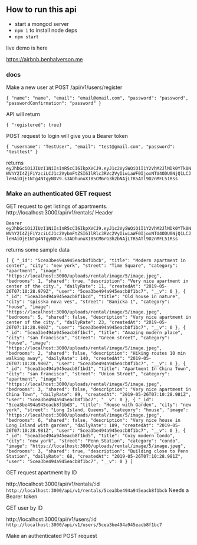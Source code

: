 ## How to run this api

- start a mongod server
- `npm i` to install node deps
- `npm start`

live demo is here



https://airbnb.benhalverson.me

### docs
Make a new user at 
POST /api/v1/users/register

`{
  "name": "name",
  "email": "email@email.com",
  "password": "password",
  "passwordConfirmation": "password"
}`


API will return

 `{ "registered": true}`

POST request to login will give you a Bearer token

`
 {
  "username": "TestUser",
  "email": "test@gmail.com",
  "password": "testtest"
  }
`

returns 
`eyJhbGciOiJIUzI1NiIsInR5cCI6IkpXVCJ9.eyJ1c2VySWQiOiI1Y2VhM2JlNDk0YTk0NWVhY2I4ZjFiYzciLCJ1c2VybmFtZSI6IlRlc3RVc2VyIiwiaWF0IjoxNTU4ODU0NjQ1LCJleHAiOjE1NTg4NTgyNDV9.s3ADhunuXI85CM6rG3h2bNAjLTR5ATl9O2nMFL51Rss`

### Make an authenticated GET request
GET request to get listings of apartments.
http://localhost:3000/api/v1/rentals/
Header 

`Bearer eyJhbGciOiJIUzI1NiIsInR5cCI6IkpXVCJ9.eyJ1c2VySWQiOiI1Y2VhM2JlNDk0YTk0NWVhY2I4ZjFiYzciLCJ1c2VybmFtZSI6IlRlc3RVc2VyIiwiaWF0IjoxNTU4ODU0NjQ1LCJleHAiOjE1NTg4NTgyNDV9.s3ADhunuXI85CM6rG3h2bNAjLTR5ATl9O2nMFL51Rss`

returns some sample data

`
[
    {
        "_id": "5cea3be494a945eacb8f1bcb",
        "title": "Modern apartment in center",
        "city": "new york",
        "street": "Time Square",
        "category": "apartment",
        "image": "https://localhost:3000/uploads/rental/image/5/image.jpeg",
        "bedrooms": 1,
        "shared": true,
        "description": "Very nice apartment in center of the city.",
        "dailyRate": 11,
        "createdAt": "2019-05-26T07:10:28.979Z",
        "user": "5cea3be494a945eacb8f1bc7",
        "__v": 0
    },
    {
        "_id": "5cea3be494a945eacb8f1bcd",
        "title": "Old house in nature",
        "city": "spisska nova ves",
        "street": "Banicka 1",
        "category": "house",
        "image": "https://localhost:3000/uploads/rental/image/5/image.jpeg",
        "bedrooms": 5,
        "shared": false,
        "description": "Very nice apartment in center of the city.",
        "dailyRate": 23,
        "createdAt": "2019-05-26T07:10:28.980Z",
        "user": "5cea3be494a945eacb8f1bc7",
        "__v": 0
    },
    {
        "_id": "5cea3be494a945eacb8f1bcf",
        "title": "Amazing modern place",
        "city": "san francisco",
        "street": "Green street",
        "category": "house",
        "image": "https://localhost:3000/uploads/rental/image/5/image.jpeg",
        "bedrooms": 2,
        "shared": false,
        "description": "Hiking routes 10 min walking away",
        "dailyRate": 140,
        "createdAt": "2019-05-26T07:10:28.980Z",
        "user": "5cea3be494a945eacb8f1bc7",
        "__v": 0
    },
    {
        "_id": "5cea3be494a945eacb8f1bd1",
        "title": "Apartment In China Town",
        "city": "san francisco",
        "street": "Union Street",
        "category": "apartment",
        "image": "https://localhost:3000/uploads/rental/image/5/image.jpeg",
        "bedrooms": 3,
        "shared": false,
        "description": "Very nice apartment in China Town",
        "dailyRate": 89,
        "createdAt": "2019-05-26T07:10:28.981Z",
        "user": "5cea3be494a945eacb8f1bc7",
        "__v": 0
    },
    {
        "_id": "5cea3be494a945eacb8f1bd3",
        "title": "House with Garden",
        "city": "new york",
        "street": "Long Island, Queens",
        "category": "house",
        "image": "https://localhost:3000/uploads/rental/image/5/image.jpeg",
        "bedrooms": 6,
        "shared": false,
        "description": "Very nice house in Long Island with garden",
        "dailyRate": 189,
        "createdAt": "2019-05-26T07:10:28.981Z",
        "user": "5cea3be494a945eacb8f1bc7",
        "__v": 0
    },
    {
        "_id": "5cea3be494a945eacb8f1bd5",
        "title": "Cozy modern Condo",
        "city": "new york",
        "street": "Penn Station",
        "category": "condo",
        "image": "https://localhost:3000/uploads/rental/image/5/image.jpeg",
        "bedrooms": 3,
        "shared": true,
        "description": "Building close to Penn Station",
        "dailyRate": 68,
        "createdAt": "2019-05-26T07:10:28.981Z",
        "user": "5cea3be494a945eacb8f1bc7",
        "__v": 0
    }
]
`


GET request apartment by ID 

http://localhost:3000/api/v1/rentals/:id
`http://localhost:3000/api/v1/rentals/5cea3be494a945eacb8f1bcb`
Needs a Bearer token

GET user by ID

http://localhost:3000/api/v1/users/:id
`http://localhost:3000/api/v1/users/5cea3be494a945eacb8f1bc7`




Make an authenticated POST request